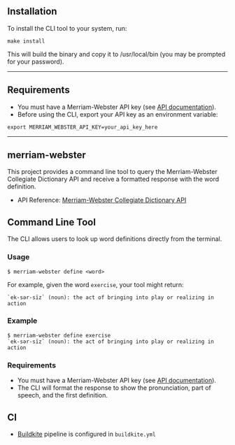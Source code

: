 ## Installation

To install the CLI tool to your system, run:

```
make install
```

This will build the binary and copy it to /usr/local/bin (you may be prompted for your password).

---

## Requirements

- You must have a Merriam-Webster API key (see [API documentation](https://dictionaryapi.com/products/api-collegiate-dictionary)).
- Before using the CLI, export your API key as an environment variable:

```
export MERRIAM_WEBSTER_API_KEY=your_api_key_here
```

---

##  merriam-webster

This project provides a command line tool to query the Merriam-Webster Collegiate Dictionary API and receive a formatted response with the word definition.

- API Reference: [Merriam-Webster Collegiate Dictionary API](https://dictionaryapi.com/products/api-collegiate-dictionary)

## Command Line Tool

The CLI allows users to look up word definitions directly from the terminal.

### Usage

```
$ merriam-webster define <word>
```

For example, given the word `exercise`, your tool might return:

```
`ek-sər-sīz` (noun): the act of bringing into play or realizing in action
```

### Example

```
$ merriam-webster define exercise
`ek-sər-sīz` (noun): the act of bringing into play or realizing in action
```

### Requirements
- You must have a Merriam-Webster API key (see [API documentation](https://dictionaryapi.com/products/api-collegiate-dictionary)).
- The CLI will format the response to show the pronunciation, part of speech, and the first definition.


## CI
- [Buildkite](https://buildkite.com/) pipeline is configured in `buildkite.yml`
